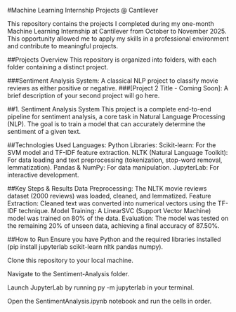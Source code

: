 #Machine Learning Internship Projects @ Cantilever

This repository contains the projects I completed during my one-month Machine Learning Internship at Cantilever from October to November 2025. This opportunity allowed me to apply my skills in a professional environment and contribute to meaningful projects.

##Projects Overview
This repository is organized into folders, with each folder containing a distinct project.

###Sentiment Analysis System: A classical NLP project to classify movie reviews as either positive or negative.
###[Project 2 Title - Coming Soon]: A brief description of your second project will go here.

##1. Sentiment Analysis System
This project is a complete end-to-end pipeline for sentiment analysis, a core task in Natural Language Processing (NLP). The goal is to train a model that can accurately determine the sentiment of a given text.

##Technologies Used
Languages: Python
Libraries: Scikit-learn: For the SVM model and TF-IDF feature extraction.
NLTK (Natural Language Toolkit): For data loading and text preprocessing (tokenization, stop-word removal, lemmatization).
Pandas & NumPy: For data manipulation.
JupyterLab: For interactive development.

##Key Steps & Results
Data Preprocessing: The NLTK movie reviews dataset (2000 reviews) was loaded, cleaned, and lemmatized.
Feature Extraction: Cleaned text was converted into numerical vectors using the TF-IDF technique.
Model Training: A LinearSVC (Support Vector Machine) model was trained on 80% of the data.
Evaluation: The model was tested on the remaining 20% of unseen data, achieving a final accuracy of 87.50%.

##How to Run
Ensure you have Python and the required libraries installed (pip install jupyterlab scikit-learn nltk pandas numpy).

Clone this repository to your local machine.

Navigate to the Sentiment-Analysis folder.

Launch JupyterLab by running py -m jupyterlab in your terminal.

Open the SentimentAnalysis.ipynb notebook and run the cells in order.
